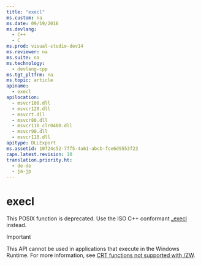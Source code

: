 ```yaml
---
title: "execl"
ms.custom: na
ms.date: 09/19/2016
ms.devlang: 
  - C++
  - C
ms.prod: visual-studio-dev14
ms.reviewer: na
ms.suite: na
ms.technology: 
  - devlang-cpp
ms.tgt_pltfrm: na
ms.topic: article
apiname: 
  - execl
apilocation: 
  - msvcr100.dll
  - msvcr120.dll
  - msvcrt.dll
  - msvcr80.dll
  - msvcr110_clr0400.dll
  - msvcr90.dll
  - msvcr110.dll
apitype: DLLExport
ms.assetid: 10f24c52-7ff5-4a61-abcb-fce6d9553f23
caps.latest.revision: 10
translation.priority.ht: 
  - de-de
  - ja-jp
---
```

# execl
This POSIX function is deprecated. Use the ISO C++ conformant [_execl](../vs140/_execl--_wexecl.md) instead.  
  
> [!IMPORTANT]
>  This API cannot be used in applications that execute in the Windows Runtime. For more information, see [CRT functions not supported with /ZW](http://msdn.microsoft.com/library/windows/apps/jj606124.aspx).